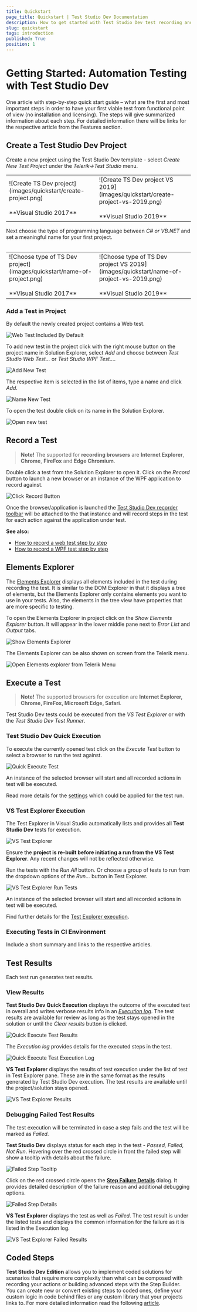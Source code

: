 ```yaml
---
title: Quickstart
page_title: Quickstart | Test Studio Dev Documentation
description: How to get started with Test Studio Dev test recording and execution
slug: quickstart
tags: introduction
published: True
position: 1
---
```

# Getting Started: Automation Testing with Test Studio Dev

One article with step-by-step quick start guide – what are the first and most important steps in order to have your first viable test from functional point of view (no installation and licensing). The steps will give summarized information about each step. For detailed information there will be links for the respective article from the Features section.

## Create a Test Studio Dev Project

Create a new project using the Test Studio Dev template - select _Create New Test Project_ under the _Telerik->Test Studio_ menu.

<table id=no-table>
	<tr>
		<td>![Create TS Dev project](images/quickstart/create-project.png)<br><br>**Visual Studio 2017**</td>
		<td>![Create TS Dev project VS 2019](images/quickstart/create-project-vs-2019.png)<br><br>**Visual Studio 2019**</td>
	</tr>
<table>

Next choose the type of programming language between _C# or VB.NET_ and set a meaningful name for your first project.

<table id=no-table>
	<tr>
		<td>![Choose type of TS Dev project](images/quickstart/name-of-project.png)<br><br>**Visual Studio 2017**</td>
		<td>![Choose type of TS Dev project VS 2019](images/quickstart/name-of-project-vs-2019.png)<br><br>**Visual Studio 2019**</td>
	</tr>
<table>

### Add a Test in Project

By default the newly created project contains a Web test.

![Web Test Included By Default](images/quickstart/web-test-by-default.png)

To add new test in the project click with the right mouse button on the project name in Solution Explorer, select _Add_ and choose between _Test Studio Web Test..._ or _Test Studio WPF Test..._.

![Add New Test](images/quickstart/add-new-test.png)

The respective item is selected in the list of items, type a name and click _Add_.

![Name New Test](images/quickstart/add-new-test-wizard.png)

To open the test double click on its name in the Solution Explorer. 

![Open new test](images/quickstart/open-new-test.png)

## Record a Test

>__Note!__ The supported for __recording browsers__ are __Internet Explorer__, __Chrome__, __FireFox__ and __Edge Chromium__.

Double click a test from the Solution Explorer to open it. Click on the _Record_ button to launch a new browser or an instance of the WPF application to record against.

![Click Record Button](images/quickstart/record-button.png)

Once the browser/application is launched the <a href="/features/recorder/recording-toolbar" target="_blank">Test Studio Dev recorder toolbar</a> will be attached to the that instance and will record steps in the test for each action against the application under test. 

__See also:__

* <a href="/features/recorder/record-test#Record-a-Web-Test" target="_blank">How to record a web test step by step</a>
* <a href="/features/recorder/record-test#Record-a-WPF-Test" target="_blank">How to record a WPF test step by step</a>

## Elements Explorer

The <a href="/features/elements-explorer/overview" target="_blank">Elements Explorer</a> displays all elements included in the test during recording the test. It is similar to the DOM Explorer in that it displays a tree of elements, but the Elements Explorer only contains elements you want to use in your tests. Also, the elements in the tree view have properties that are more specific to testing.

To open the Elements Explorer in project click on the _Show Elements Explorer_ button. It will appear in the lower middle pane next to _Error List_ and _Output_ tabs.

![Show Elements Explorer](images/quickstart/elements-explorer.png)

The Elements Explorer can be also shown on screen from the Telerik menu. 

![Open Elements explorer from Telerik Menu](images/quickstart/elements-explorer-from-menu.png)

## Execute a Test

>__Note!__ The supported browsers for execution are __Internet Explorer, Chrome, FireFox, Microsoft Edge, Safari__.

Test Studio Dev tests could be executed from the _VS Test Explorer_ or with the _Test Studio Dev Test Runner_.

### Test Studio Dev Quick Execution

To execute the currently opened test click on the _Execute Test_ button to select a browser to run the test against.

![Quick Execute Test](images/quickstart/execute-test-button.png)

An instance of the selected browser will start and all recorded actions in test will be executed.

Read more details for the <a href="/features/test-execution/quick-execution" target="_blank">settings</a> which could be applied for the test run.

### VS Test Explorer Execution

The Test Explorer in Visual Studio automatically lists and provides all __Test Studio Dev__ tests for execution. 

![VS Test Explorer](images/quickstart/vs-test-expl.png)

Ensure the __project is re-built before initiating a run from the VS Test Explorer__. Any recent changes will not be reflected otherwise.

Run the tests with the _Run All_ button. Or choose a group of tests to run from the dropdown options of the _Run..._ button in Test Explorer.

![VS Test Explorer Run Tests](images/quickstart/vs-test-expl-run-tests.png)

An instance of the selected browser will start and all recorded actions in test will be executed.

Find further details for the <a href="/features/test-execution/vs-test-explorer" target="_blank">Test Explorer execution</a>.

### Executing Tests in CI Environment

Include a short summary and links to the respective articles.

## Test Results

Each test run generates test results.

### View Results

__Test Studio Dev Quick Execution__ displays the outcome of the executed test in overall and writes verbose results info in an <a href="/features/failed-tests-debugging/using-the-execution-log" target="_blank">_Execution log_</a>. The test results are available for review as long as the test stays opened in the solution or until the _Clear results_ button is clicked.

![Quick Execute Test Results](images/quickstart/quick-execution-overall-results.png)

The _Execution log_ provides details for the executed steps in the test.

![Quick Execute Test Execution Log](images/quickstart/quick-execution-log.png)

__VS Test Explorer__ displays the results of test execution under the list of test in Test Explorer pane. These are in the same format as the results generated by Test Studio Dev execution. The test results are available until the project/solution stays opened.

![VS Test Explorer Results](images/quickstart/vs-test-expl-results.png)

### Debugging Failed Test Results

The test execution will be terminated in case a step fails and the test will be marked as _Failed_.

__Test Studio Dev__ displays status for each step in the test - _Passed, Failed, Not Run_. Hovering over the red crossed circle in front the failed step will show a tooltip with details about the failure.

![Failed Step Tooltip](images/quickstart/failed-step.png)

Click on the red crossed circle opens the <a href="/features/failed-tests-debugging/step-failure-details" target="_blank">__Step Failure Details__</a> dialog. It provides detailed description of the failure reason and additional debugging options.

![Failed Step Details](images/quickstart/failed-step-details.png)

__VS Test Explorer__ displays the test as well as _Failed_. The test result is under the listed tests and displays the common information for the failure as it is listed in the Execution log.

![VS Test Explorer Failed Results](images/quickstart/vs-test-expl-failed-results.png)

## Coded Steps

__Test Studio Dev Edition__ allows you to implement coded solutions for scenarios that require more complexity than what can be composed with recording your actions or building advanced steps with the Step Builder. You can create new or convert existing steps to coded ones, define your custom logic in code behind files or any custom library that your projects links to. For more detailed information read the following <a href="/code-in-test/features-in-code" target="_blank">article</a>.